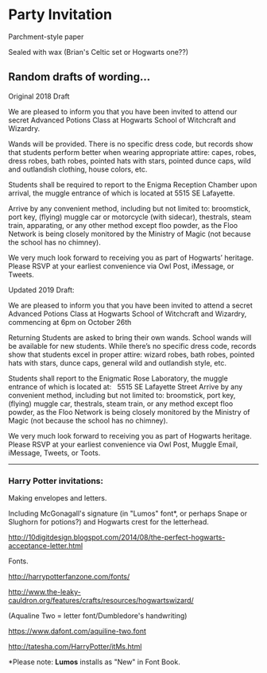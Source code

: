 # Party Invitation

Parchment-style paper

Sealed with wax (Brian's Celtic set or Hogwarts one??)



## Random drafts of wording...

Original 2018 Draft

We are pleased to inform you that you have been invited to attend our secret Advanced Potions Class at Hogwarts School of Witchcraft and Wizardry. 

Wands will be provided. There is no specific dress code, but records show that students perform better when wearing appropriate attire: capes, robes, dress robes, bath robes, pointed hats with stars, pointed dunce caps, wild and outlandish clothing, house colors, etc.

Students shall be required to report to the Enigma Reception Chamber
upon arrival, the muggle entrance of which is located at 5515 SE Lafayette.

Arrive by any convenient method, including but not limited to: broomstick, port key, (flying) muggle car or motorcycle (with sidecar), thestrals, steam train, apparating, or any other method except floo powder, as the Floo Network is being closely monitored by the Ministry of Magic (not because the school has no chimney).

We very much look forward to receiving you as part of Hogwarts’ heritage. Please RSVP at your earliest convenience via Owl Post, iMessage, or Tweets.





Updated 2019 Draft:

We are pleased to inform you that you have been invited to attend a secret Advanced Potions Class at Hogwarts School of Witchcraft and Wizardry, commencing at 6pm on October 26th 

Returning Students are asked to bring their own wands.  School wands will be available for new students. While there’s no specific dress code, records show that students excel in proper attire:  wizard robes, bath robes, pointed hats with stars, dunce caps, general wild and outlandish style, etc. 

Students shall report to the Enigmatic Rose Laboratory, the muggle entrance of which is located at:    5515 SE Lafayette Street Arrive by any convenient method, including but not limited to: broomstick, port key, (flying) muggle car, thestrals, steam train, or any method except floo powder, as the Floo Network is being closely monitored by the Ministry of Magic (not because the school has no chimney). 

We very much look forward to receiving you as part of Hogwarts heritage. Please RSVP at your earliest convenience via Owl Post, Muggle Email, iMessage, Tweets, or Toots. 

_________

### **Harry Potter invitations:**

Making envelopes and letters. 

Including McGonagall's signature (in "Lumos" font*, or perhaps Snape or Slughorn for potions?) and Hogwarts crest for the letterhead.

http://10digitdesign.blogspot.com/2014/08/the-perfect-hogwarts-acceptance-letter.html



Fonts.

http://harrypotterfanzone.com/fonts/

http://www.the-leaky-cauldron.org/features/crafts/resources/hogwartswizard/

 (Aqualine Two = letter font/Dumbledore's handwriting)

https://www.dafont.com/aquiline-two.font

http://tatesha.com/HarryPotter/itMs.html





*Please note: **Lumos** installs as "New" in Font Book.